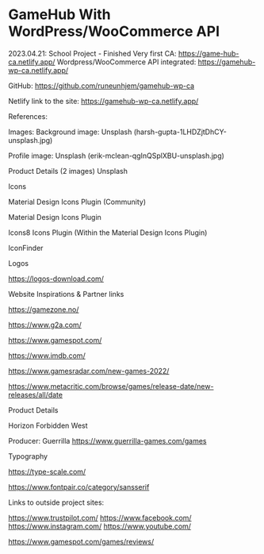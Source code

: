 # GameHub With WordPress/WooCommerce API
2023.04.21:
School Project - Finished
Very first CA: https://game-hub-ca.netlify.app/
Wordpress/WooCommerce API integrated: https://gamehub-wp-ca.netlify.app/

GitHub:
https://github.com/runeunhjem/gamehub-wp-ca

Netlify link to the site:
https://gamehub-wp-ca.netlify.app/

References:

Images:
Background image:
Unsplash (harsh-gupta-1LHDZjtDhCY-unsplash.jpg)

Profile image:
Unsplash (erik-mclean-qgInQSplXBU-unsplash.jpg)

Product Details (2 images)
Unsplash


Icons

Material Design Icons Plugin (Community)

Material Design Icons Plugin

Icons8 Icons Plugin (Within the Material Design Icons Plugin)

IconFinder



Logos

https://logos-download.com/



Website Inspirations & Partner links

https://gamezone.no/

https://www.g2a.com/

https://www.gamespot.com/

https://www.imdb.com/

https://www.gamesradar.com/new-games-2022/

https://www.metacritic.com/browse/games/release-date/new-releases/all/date



Product Details

Horizon Forbidden West

Producer: Guerrilla
https://www.guerrilla-games.com/games



Typography

https://type-scale.com/

https://www.fontpair.co/category/sansserif


Links to outside project sites:

https://www.trustpilot.com/
https://www.facebook.com/
https://www.instagram.com/
https://www.youtube.com/

https://www.gamespot.com/games/reviews/



